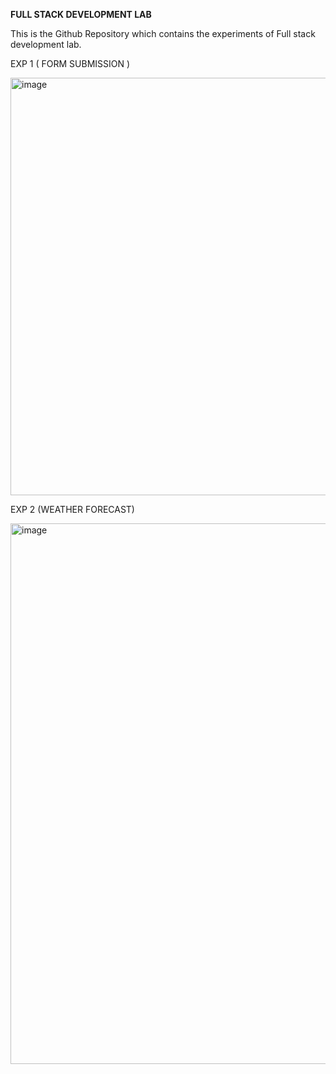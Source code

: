 **FULL STACK DEVELOPMENT LAB**


This is the Github Repository which contains the experiments of Full stack development lab.


EXP 1 ( FORM SUBMISSION )

<img width="694" height="668" alt="image" src="https://github.com/user-attachments/assets/04fa864e-4183-4912-8097-516f96ca2607" />


EXP 2 (WEATHER FORECAST)

<img width="1012" height="865" alt="image" src="https://github.com/user-attachments/assets/af439381-2e90-4924-9866-44bc7155f45b" />



